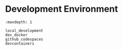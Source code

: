 # Development Environment

```{toctree}
:maxdepth: 1

local_development
dev_docker
github_codespaces
devcontainers
```
